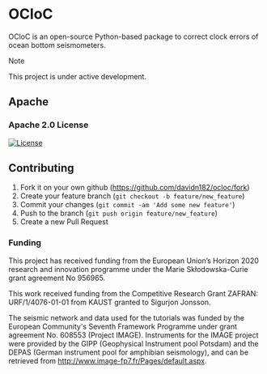 # OCloC
OCloC is an open-source Python-based package to correct clock errors of ocean bottom seismometers.

Note

This project is under active development.


## Apache
### Apache 2.0 License
[![License](https://img.shields.io/badge/License-Apache%202.0-yellowgreen.svg)](https://opensource.org/licenses/Apache-2.0)  


## Contributing

1. Fork it on your own github (<https://github.com/davidn182/ocloc/fork>)
2. Create your feature branch (`git checkout -b feature/new_feature`)
3. Commit your changes (`git commit -am 'Add some new feature'`)
4. Push to the branch (`git push origin feature/new_feature`)
5. Create a new Pull Request

### Funding
This project has received funding from the European Union’s Horizon 2020 research and innovation programme under the Marie Skłodowska-Curie grant agreement No 956965.

This work received funding from the Competitive Research Grant ZAFRAN: URF/1/4076-01-01 from KAUST granted to Sigurjon Jonsson.

The seismic network and data used for the tutorials was funded by the European Community's Seventh Framework Programme under grant agreement No. 608553 (Project IMAGE). Instruments for the IMAGE project were provided by the GIPP (Geophysical Instrument pool Potsdam) and the DEPAS (German instrument pool for amphibian seismology), and can be retrieved from http://www.image-fp7.fr/Pages/default.aspx.
